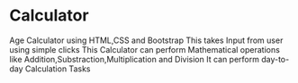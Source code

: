 # Calculator
Age Calculator using HTML,CSS and Bootstrap 
This takes Input from user using simple clicks 
This Calculator can perform Mathematical operations like Addition,Substraction,Multiplication and Division
It can perform day-to-day Calculation Tasks
